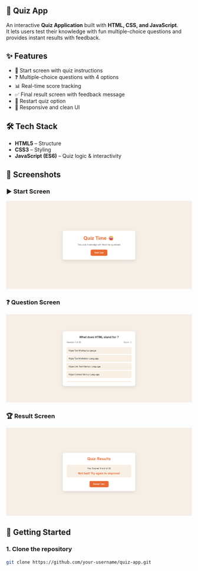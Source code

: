 
## 🎉 Quiz App  

An interactive **Quiz Application** built with **HTML, CSS, and JavaScript**.  
It lets users test their knowledge with fun multiple-choice questions and provides instant results with feedback.  


## ✨ Features
- 🚀 Start screen with quiz instructions  
- ❓ Multiple-choice questions with 4 options  
- 📊 Real-time score tracking  
- ✅ Final result screen with feedback message  
- 🔄 Restart quiz option  
- 🎨 Responsive and clean UI  


## 🛠️ Tech Stack
- **HTML5** – Structure  
- **CSS3** – Styling  
- **JavaScript (ES6)** – Quiz logic & interactivity  


## 📸 Screenshots

### ▶️ Start Screen  
![Start](assets/start.png)

### ❓ Question Screen  
![Question](assets/question.png)

### 🏆 Result Screen  
![Result](assets/end.png)


## 🚀 Getting Started  

### 1. Clone the repository  
```bash
git clone https://github.com/your-username/quiz-app.git

